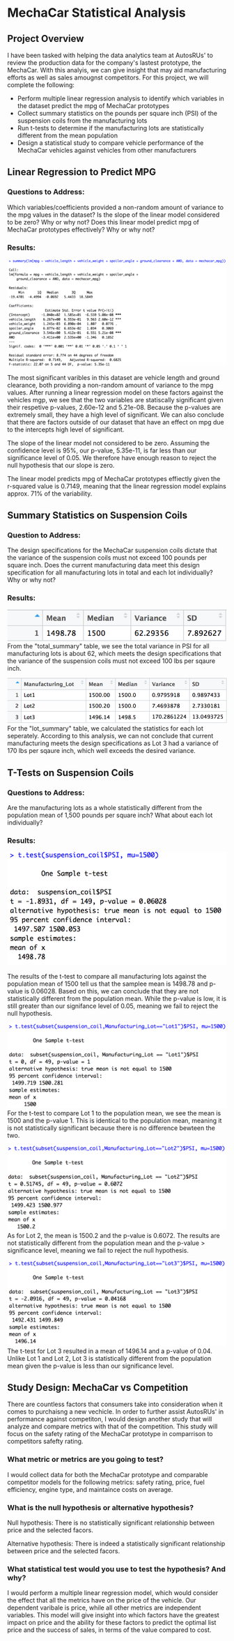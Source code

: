 # MechaCar Statistical Analysis
## Project Overview 
I have been tasked with helping the data analytics team at AutosRUs' to review the production data for the company's lastest prototype, the MechaCar. With this analyis, we can give insight that may aid manufacturing efforts as well as sales amougnst competitors. For this project, we will complete the following: 

- Perform multiple linear regression analysis to identify which variables in the dataset predict the mpg of MechaCar prototypes
-  Collect summary statistics on the pounds per square inch (PSI) of the suspension coils from the manufacturing lots
-  Run t-tests to determine if the manufacturing lots are statistically different from the mean population
-  Design a statistical study to compare vehicle performance of the MechaCar vehicles against vehicles from other manufacturers

## Linear Regression to Predict MPG
### Questions to Address: 
Which variables/coefficients provided a non-random amount of variance to the mpg values in the dataset? Is the slope of the linear model considered to be zero? Why or why not? Does this linear model predict mpg of MechaCar prototypes effectively? Why or why not?
### Results: 
![](resources/deliverable1.png)

The most significant varibles in this dataset are vehicle length and ground clearance, both providing a non-random amount of variance to the mpg values. After running a linear regression model on these factors against the vehicles mgp, we see that the two variables are statiscally significant given their respetive p-values, 2.60e-12 and 5.21e-08. Because the p-values are extremely small, they have a high level of significant. We can also conclude that there are factors outside of our dataset that have an effect on mpg due to the intercepts high level of significant. 

The slope of the linear model not considered to be zero. Assuming the confidence level is 95%, our p-value, 5.35e-11, is far less than our significance level of 0.05. We therefore have enough reason to reject the null hypothesis that our slope is zero. 

The linear model predicts mpg of MechaCar prototypes effiectly given the r-squared value is 0.7149, meaning that the linear regression model explains approx. 71% of the variability. 

## Summary Statistics on Suspension Coils
### Question to Address: 
The design specifications for the MechaCar suspension coils dictate that the variance of the suspension coils must not exceed 100 pounds per square inch. Does the current manufacturing data meet this design specification for all manufacturing lots in total and each lot individually? Why or why not?
### Results:
![](resources/total.png)
From the "total_summary" table, we see the total variance in PSI for all manufacturing lots is about 62, which meets the design specifications that the variance of the suspension coils must not exceed 100 lbs per sqaure inch. 

![](resources/lot.png)
For the "lot_summary" table, we calculated the statistics for each lot seperately. According to this analysis, we can not conclude that current manufacturing meets the design specifications as Lot 3 had a variance of 170 lbs per sqaure inch, which well exceeds the desired variance. 
##  T-Tests on Suspension Coils
### Questions to Address:
Are the manufacturing lots as a whole statistically different from the population mean of 1,500 pounds per square inch? What about each lot individually?
### Results:
![](resources/allLots.png)

The results of the t-test to compare all manufacturing lots against the population mean of 1500 tell us that the samplee mean is 1498.78 and p-value is 0.06028. Based on this, we can conclude that they are not statistically different from the population mean. While the p-value is low, it is still greater than our signifance level of 0.05, meaning we fail to reject the null hypothesis.

![](resources/lot1.png)
For the t-test to compare Lot 1 to the population mean, we see the mean is 1500 and the p-value 1. This is identical to the population mean, meaning it is not statistically significant because there is no difference bewteen the two. 

![](resources/lot2.png)
As for Lot 2, the mean is 1500.2 and the p-value is 0.6072. The results are not statistically different from the population mean and the p-value > significance level, meaning we fail to reject the null hypothesis. 

![](resources/lot3.png)
The t-test for Lot 3 resulted in a mean of 1496.14 and a p-value of 0.04. Unlike Lot 1 and Lot 2, Lot 3 is statistically different from the population mean given the p-value is less than our significance level.


## Study Design: MechaCar vs Competition
There are countless factors that consumers take into consideration when it comes to purchaisng a new vechicle. In order to further assist AutosRUs' in performance against competiton, I would design another study that will analyze and compare metrics with that of the competition. This study will focus on the safety rating of the MechaCar prototype in comparrison to competitors safefty rating. 
  
### What metric or metrics are you going to test?
I would collect data for both the MechaCar prototype and comparable competitor models for the following metrics: safety rating, price, fuel efficiency, engine type, and maintaince costs on average.
### What is the null hypothesis or alternative hypothesis?
Null hypothesis: There is no statistically significant relationship between price and the selected facors.  

Alternative hypothesis: There is indeed a statistically significant relationship between price and the selected facors.

### What statistical test would you use to test the hypothesis? And why?
I would perform a multiple linear regression model, which would consider the effect that all the metrics have on the price of the vehicle. Our dependent varibale is price, while all other metrics are independent variables. This model will give insight into which factors have the greatest impact on price and the ability for these factors to predict the optimal list price and the success of sales, in terms of the value compared to cost. 
















 